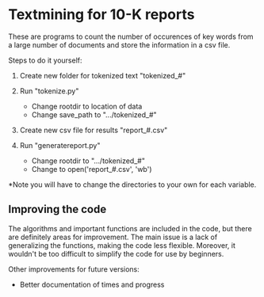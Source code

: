 # Textmining for 10-K reports

These are programs to count the number of occurences of key words from a large number of documents and store the information in a csv file.

Steps to do it yourself:

1. Create new folder for tokenized text "tokenized_#"

2. Run "tokenize.py"
	- Change rootdir to location of data
	- Change save_path to ".../tokenized_#"

3. Create new csv file for results "report_#.csv"

4. Run "generatereport.py"
	- Change rootdir to ".../tokenized_#"
	- Change to open('report_#.csv', 'wb')

*Note you will have to change the directories to your own for each variable.


## Improving the code

The algorithms and important functions are included in the code, but there are definitely areas for improvement. The main issue is a lack of generalizing the functions, making the code less flexible. Moreover, it wouldn't be too difficult to simplify the code for use by beginners. 

Other improvements for future versions:
 - Better documentation of times and progress
